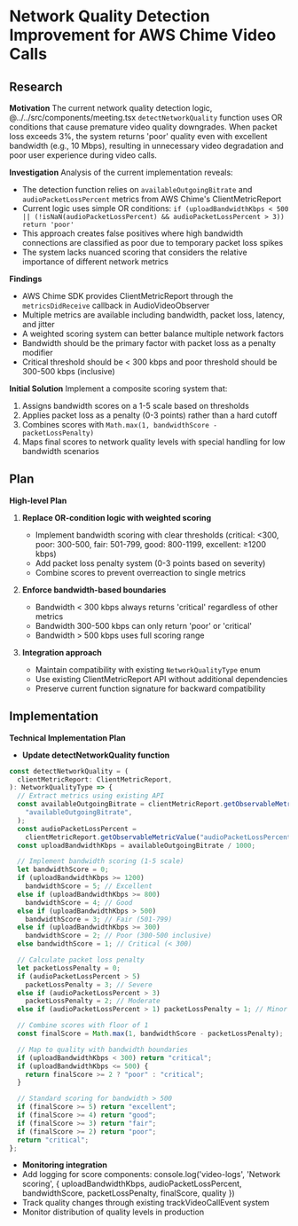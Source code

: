 # Network Quality Detection Improvement for AWS Chime Video Calls

## Research

**Motivation**
The current network quality detection logic, @../../src/components/meeting.tsx `detectNetworkQuality` function uses OR conditions that cause premature video quality downgrades. When packet loss exceeds 3%, the system returns 'poor' quality even with excellent bandwidth (e.g., 10 Mbps), resulting in unnecessary video degradation and poor user experience during video calls.

**Investigation**
Analysis of the current implementation reveals:

- The detection function relies on `availableOutgoingBitrate` and `audioPacketLossPercent` metrics from AWS Chime's ClientMetricReport
- Current logic uses simple OR conditions: `if (uploadBandwidthKbps < 500 || (!isNaN(audioPacketLossPercent) && audioPacketLossPercent > 3)) return 'poor'`
- This approach creates false positives where high bandwidth connections are classified as poor due to temporary packet loss spikes
- The system lacks nuanced scoring that considers the relative importance of different network metrics

**Findings**

- AWS Chime SDK provides ClientMetricReport through the `metricsDidReceive` callback in AudioVideoObserver
- Multiple metrics are available including bandwidth, packet loss, latency, and jitter
- A weighted scoring system can better balance multiple network factors
- Bandwidth should be the primary factor with packet loss as a penalty modifier
- Critical threshold should be < 300 kbps and poor threshold should be 300-500 kbps (inclusive)

**Initial Solution**
Implement a composite scoring system that:

1. Assigns bandwidth scores on a 1-5 scale based on thresholds
2. Applies packet loss as a penalty (0-3 points) rather than a hard cutoff
3. Combines scores with `Math.max(1, bandwidthScore - packetLossPenalty)`
4. Maps final scores to network quality levels with special handling for low bandwidth scenarios

## Plan

**High-level Plan**

1. **Replace OR-condition logic with weighted scoring**

   - Implement bandwidth scoring with clear thresholds (critical: <300, poor: 300-500, fair: 501-799, good: 800-1199, excellent: ≥1200 kbps)
   - Add packet loss penalty system (0-3 points based on severity)
   - Combine scores to prevent overreaction to single metrics

2. **Enforce bandwidth-based boundaries**

   - Bandwidth < 300 kbps always returns 'critical' regardless of other metrics
   - Bandwidth 300-500 kbps can only return 'poor' or 'critical'
   - Bandwidth > 500 kbps uses full scoring range

3. **Integration approach**
   - Maintain compatibility with existing `NetworkQualityType` enum
   - Use existing ClientMetricReport API without additional dependencies
   - Preserve current function signature for backward compatibility

## Implementation

**Technical Implementation Plan**

- **Update detectNetworkQuality function**

```typescript
const detectNetworkQuality = (
  clientMetricReport: ClientMetricReport,
): NetworkQualityType => {
  // Extract metrics using existing API
  const availableOutgoingBitrate = clientMetricReport.getObservableMetricValue(
    "availableOutgoingBitrate",
  );
  const audioPacketLossPercent =
    clientMetricReport.getObservableMetricValue("audioPacketLossPercent") || 0;
  const uploadBandwidthKbps = availableOutgoingBitrate / 1000;

  // Implement bandwidth scoring (1-5 scale)
  let bandwidthScore = 0;
  if (uploadBandwidthKbps >= 1200)
    bandwidthScore = 5; // Excellent
  else if (uploadBandwidthKbps >= 800)
    bandwidthScore = 4; // Good
  else if (uploadBandwidthKbps > 500)
    bandwidthScore = 3; // Fair (501-799)
  else if (uploadBandwidthKbps >= 300)
    bandwidthScore = 2; // Poor (300-500 inclusive)
  else bandwidthScore = 1; // Critical (< 300)

  // Calculate packet loss penalty
  let packetLossPenalty = 0;
  if (audioPacketLossPercent > 5)
    packetLossPenalty = 3; // Severe
  else if (audioPacketLossPercent > 3)
    packetLossPenalty = 2; // Moderate
  else if (audioPacketLossPercent > 1) packetLossPenalty = 1; // Minor

  // Combine scores with floor of 1
  const finalScore = Math.max(1, bandwidthScore - packetLossPenalty);

  // Map to quality with bandwidth boundaries
  if (uploadBandwidthKbps < 300) return "critical";
  if (uploadBandwidthKbps <= 500) {
    return finalScore >= 2 ? "poor" : "critical";
  }

  // Standard scoring for bandwidth > 500
  if (finalScore >= 5) return "excellent";
  if (finalScore >= 4) return "good";
  if (finalScore >= 3) return "fair";
  if (finalScore >= 2) return "poor";
  return "critical";
};
```

- **Monitoring integration**
- Add logging for score components: console.log('video-logs', 'Network scoring', { uploadBandwidthKbps, audioPacketLossPercent, bandwidthScore, packetLossPenalty, finalScore, quality })
- Track quality changes through existing trackVideoCallEvent system
- Monitor distribution of quality levels in production

